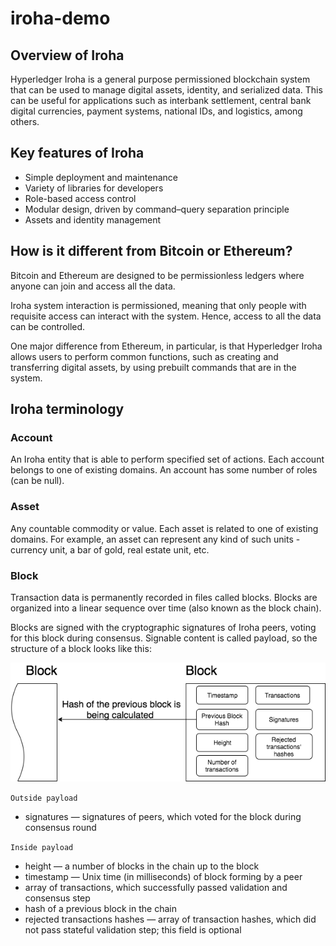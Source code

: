 # iroha-demo

## Overview of Iroha

Hyperledger Iroha is a general purpose permissioned blockchain system that can be used to manage digital assets, identity, and serialized data. This can be useful for applications such as interbank settlement, central bank digital currencies, payment systems, national IDs, and logistics, among others.

## Key features of Iroha
- Simple deployment and maintenance
- Variety of libraries for developers
- Role-based access control
- Modular design, driven by command–query separation principle
- Assets and identity management

## How is it different from Bitcoin or Ethereum?
Bitcoin and Ethereum are designed to be permissionless ledgers where anyone can join and access all the data.

Iroha system interaction is permissioned, meaning that only people with requisite access can interact with the system. Hence, access to all the data can be controlled.

One major difference from Ethereum, in particular, is that Hyperledger Iroha allows users to perform common functions, such as creating and transferring digital assets, by using prebuilt commands that are in the system.

## Iroha terminology

### Account

An Iroha entity that is able to perform specified set of actions. Each account belongs to one of existing domains. An account has some number of roles (can be null).

### Asset

Any countable commodity or value. Each asset is related to one of existing domains. For example, an asset can represent any kind of such units - currency unit, a bar of gold, real estate unit, etc.

### Block

Transaction data is permanently recorded in files called blocks. Blocks are organized into a linear sequence over time (also known as the block chain).

Blocks are signed with the cryptographic signatures of Iroha peers, voting for this block during consensus. Signable content is called payload, so the structure of a block looks like this:


![blocks](images/block.png)

`Outside payload`

- signatures — signatures of peers, which voted for the block during consensus round

`Inside payload`

- height — a number of blocks in the chain up to the block
- timestamp — Unix time (in milliseconds) of block forming by a peer
- array of transactions, which successfully passed validation and consensus step
- hash of a previous block in the chain
- rejected transactions hashes — array of transaction hashes, which did not pass stateful validation step; this field is optional